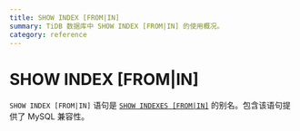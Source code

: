```yaml
---
title: SHOW INDEX [FROM|IN]
summary: TiDB 数据库中 SHOW INDEX [FROM|IN] 的使用概况。
category: reference
---
```


# SHOW INDEX [FROM|IN]

`SHOW INDEX [FROM|IN]` 语句是 [`SHOW INDEXES [FROM|IN]`](v3.0/reference/sql/statements/show-indexes.md) 的别名。包含该语句提供了 MySQL 兼容性。